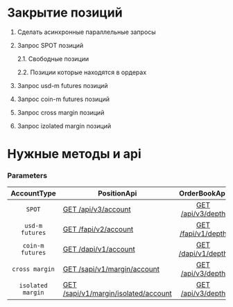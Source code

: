 # Закрытие позиций


1. Сделать асинхронные параллельные запросы
2. Запрос SPOT позиций

    2.1. Свободные позиции

    2.2. Позиции которые находятся в ордерах 

3. Запрос usd-m futures позиций
4. Запрос coin-m futures позиций
5. Запрос cross margin позиций
6. Запрос izolated margin позиций


# Нужные методы и api

### Parameters
|AccountType|PositionApi|OrderBookApi|OrderApi|EndPoint|
|:---:|---|:---:|---|---|
|`SPOT`|[GET /api/v3/account](https://binance-docs.github.io/apidocs/spot/en/#account-information-user_data)|[GET /api/v3/depth](https://binance-docs.github.io/apidocs/spot/en/#order-book)|[POST /api/v3/order](https://binance-docs.github.io/apidocs/spot/en/#new-order-trade)|https://api.binance.com|
|`usd-m futures`|[GET /fapi/v2/account](https://binance-docs.github.io/apidocs/futures/en/#account-information-v2-user_data)|[GET /fapi/v1/depth](https://binance-docs.github.io/apidocs/futures/en/#order-book)|[POST /fapi/v1/order](https://binance-docs.github.io/apidocs/futures/en/#new-order-trade)|https://fapi.binance.com|
|`coin-m futures`|[GET /dapi/v1/account](https://binance-docs.github.io/apidocs/delivery/en/#account-information-user_data)|[GET /dapi/v1/depth](https://binance-docs.github.io/apidocs/delivery/en/#order-book)|[POST /dapi/v1/order](https://binance-docs.github.io/apidocs/delivery/en/#new-order-trade)|https://dapi.binance.com|
|`cross margin`|[GET /sapi/v1/margin/account](https://binance-docs.github.io/apidocs/spot/en/#query-cross-margin-account-details-user_data)|[GET /api/v3/depth](https://binance-docs.github.io/apidocs/spot/en/#order-book)|[POST /sapi/v1/margin/order](https://binance-docs.github.io/apidocs/spot/en/#margin-account-new-order-trade)|https://api.binance.com|
|`isolated margin`|[GET /sapi/v1/margin/isolated/account](https://binance-docs.github.io/apidocs/spot/en/#query-isolated-margin-account-info-user_data)|[GET /api/v3/depth](https://binance-docs.github.io/apidocs/spot/en/#order-book)|[POST /sapi/v1/margin/order](https://binance-docs.github.io/apidocs/spot/en/#margin-account-new-order-trade)|https://api.binance.com|